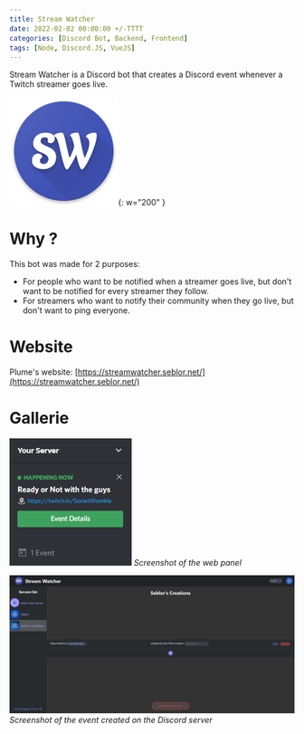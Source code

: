 ```yaml
---
title: Stream Watcher
date: 2022-02-02 00:00:00 +/-TTTT
categories: [Discord Bot, Backend, Frontend]
tags: [Node, Discord.JS, VueJS]
---
```


Stream Watcher is a Discord bot that creates a Discord event whenever a Twitch streamer goes live.

![Alt text](/assets/img/posts/streamwatcher/streamwatcher_logo.png){: w="200" }

# Why ?

This bot was made for 2 purposes:

- For people who want to be notified when a streamer goes live, but don't want to be notified for every streamer they follow.
- For streamers who want to notify their community when they go live, but don't want to ping everyone.

# Website

Plume's website: [https://streamwatcher.seblor.net/](https://streamwatcher.seblor.net/)

# Gallerie

![Alt text](/assets/img/posts/streamwatcher/event_example.png)
_Screenshot of the web panel_

![Alt text](/assets/img/posts/streamwatcher/panel.png)
_Screenshot of the event created on the Discord server_
